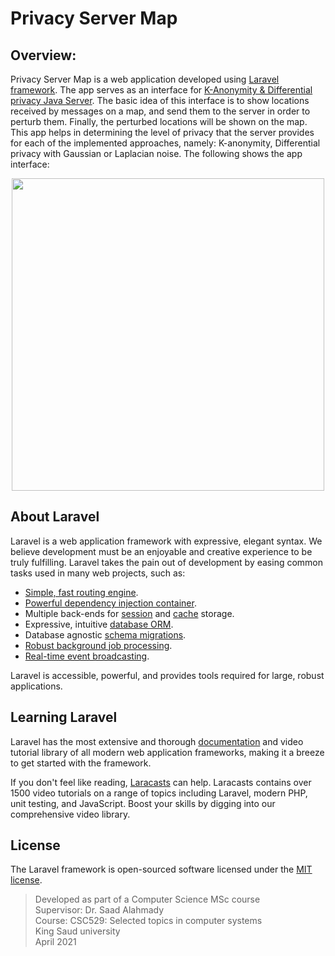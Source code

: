 # Privacy Server Map

## Overview:  

Privacy Server Map is a web application developed using [Laravel framework](https://laravel.com/). The app serves as an interface for [K-Anonymity & Differential privacy Java Server](https://github.com/Mhz95/K-anonymity-DP-Server). The basic idea of this interface is to show locations received by messages on a map, and send them to the server in order to perturb them. Finally, the perturbed locations will be shown on the map. This app helps in determining the level of privacy that the server provides for each of the implemented approaches, namely: K-anonymity, Differential privacy with Gaussian or Laplacian noise. The following shows the app interface:   

<p align="center">
<img src="https://github.com/Mhz95/Privacy-Server-Map/blob/master/preview.gif" width="500">
</p>
 
## About Laravel

Laravel is a web application framework with expressive, elegant syntax. We believe development must be an enjoyable and creative experience to be truly fulfilling. Laravel takes the pain out of development by easing common tasks used in many web projects, such as:

- [Simple, fast routing engine](https://laravel.com/docs/routing).
- [Powerful dependency injection container](https://laravel.com/docs/container).
- Multiple back-ends for [session](https://laravel.com/docs/session) and [cache](https://laravel.com/docs/cache) storage.
- Expressive, intuitive [database ORM](https://laravel.com/docs/eloquent).
- Database agnostic [schema migrations](https://laravel.com/docs/migrations).
- [Robust background job processing](https://laravel.com/docs/queues).
- [Real-time event broadcasting](https://laravel.com/docs/broadcasting).

Laravel is accessible, powerful, and provides tools required for large, robust applications.

## Learning Laravel

Laravel has the most extensive and thorough [documentation](https://laravel.com/docs) and video tutorial library of all modern web application frameworks, making it a breeze to get started with the framework.

If you don't feel like reading, [Laracasts](https://laracasts.com) can help. Laracasts contains over 1500 video tutorials on a range of topics including Laravel, modern PHP, unit testing, and JavaScript. Boost your skills by digging into our comprehensive video library.

## License

The Laravel framework is open-sourced software licensed under the [MIT license](https://opensource.org/licenses/MIT).

> Developed as part of a Computer Science MSc course   
> Supervisor: Dr. Saad Alahmady  
> Course: CSC529: Selected topics in computer systems   
> King Saud university   
> April 2021
